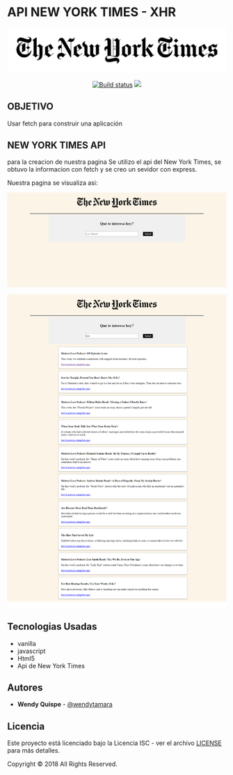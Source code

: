   # **API NEW YORK TIMES - XHR**

<p align="center">
	<img src="public/assets/images/logo.png">
	</img>
</p>
<p align="center">
</p>
<p align="center">
  <a  href="https://travis-ci.org/t4t5/sweetalert"><img src="https://travis-ci.org/t4t5/sweetalert.svg" alt="Build status"/><a>
  <a href="https://github.com/t4t5/sweetalert/blob/master/LICENSE">
    <img src="https://img.shields.io/github/license/t4t5/sweetalert.svg" />
  </a>
</p>

##  **OBJETIVO**

Usar fetch para construir una aplicación




## **NEW YORK TIMES API**

para la creacion de nuestra pagina Se utilizo el api del New York Times, se obtuvo la informacion con fetch y se creo un sevidor con express.

Nuestra pagina se visualiza asi:

![Texto alternativo](public/assets/images/1.png "Título de la imagen")

![Texto alternativo](public/assets/images/2.png "Título de la imagen")


##  Tecnologias Usadas
- vanilla
- javascript 
- Html5
- Api de New York Times

## Autores

- **Wendy Quispe** - [@wendytamara](https://github.com/wendytamara)


## Licencia

Este proyecto está licenciado bajo la Licencia ISC - ver el archivo [LICENSE](https://www.isc.org) para más detalles.

Copyright &copy; 2018 All Rights Reserved.
